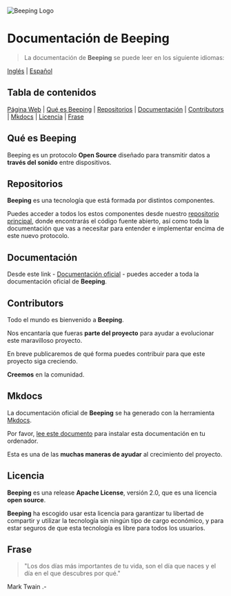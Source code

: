 ![Beeping Logo](https://beeping.io/assets/images/beeping/brand/brand48.png)

# Documentación de Beeping

> La documentación de **Beeping** se puede leer en los siguiente idiomas:

[Inglés](README.md) | [Español](README.es.md)

## Tabla de contenidos

[Página Web](https://beeping.io) |
[Qué es Beeping](#qué-es-beeping) |
[Repositorios](#repositorios) |
[Documentación](#documentación) |
[Contributors](#contributors) |
[Mkdocs](#mkdocs) |
[Licencia](#licencia) |
[Frase](#frase)

## Qué es Beeping

Beeping es un protocolo **Open Source** diseñado para transmitir datos a **través del sonido** entre dispositivos.

## Repositorios

**Beeping** es una tecnología que está formada por distintos componentes.

Puedes acceder a todos los estos componentes desde nuestro [repositorio principal](https://github.com/beeping-io), donde encontrarás el código fuente abierto, así como toda la documentación que vas a necesitar para entender e implementar encima de este nuevo protocolo.

## Documentación

Desde este link - [Documentación oficial](https://docs-es.beeping.io) - puedes acceder a toda la documentación oficial de **Beeping**.

## Contributors

Todo el mundo es bienvenido a **Beeping**.

Nos encantaría que fueras **parte del proyecto** para ayudar a evolucionar este maravilloso proyecto.

En breve publicaremos de qué forma puedes contribuir para que este proyecto siga creciendo.

**Creemos** en la comunidad.

## Mkdocs

La documentación oficial de **Beeping** se ha generado con la herramienta [Mkdocs](https://www.mkdocs.org/).

Por favor, [lee este documento](https://docs-es.beeping.io/community/docs/) para instalar esta documentación en tu ordenador.

Esta es una de las **muchas maneras de ayudar** al crecimiento del proyecto.

## Licencia

**Beeping** es una release **Apache License**, versión 2.0, que es una licencia **open source**.

**Beeping** ha escogido usar esta licencia para garantizar tu libertad de compartir y utilizar la tecnología sin ningún tipo de cargo económico, y para estar seguros de que esta tecnología es libre para todos los usuarios.

## Frase

> "Los dos días más importantes de tu vida, son el día que naces y el día en el que descubres por qué."

Mark Twain .-
